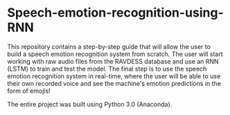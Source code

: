 # Speech-emotion-recognition-using-RNN

This repository contains a step-by-step guide that will allow the user to build a speech emotion recognition system from scratch. The user will start working with raw audio files from the RAVDESS database and use an RNN (LSTM) to train and test the model. The final step is to use the speech emotion recognition system in real-time, where the user will be able to use their own recorded voice and see the machine's emotion predictions in the form of emojis!

The entire project was built using Python 3.0 (Anaconda).
